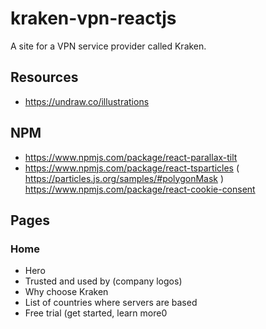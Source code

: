 # kraken-vpn-reactjs
 A site for a VPN service provider called Kraken.
 
## Resources
- https://undraw.co/illustrations

## NPM 
- https://www.npmjs.com/package/react-parallax-tilt
- https://www.npmjs.com/package/react-tsparticles (
   https://particles.js.org/samples/#polygonMask
)
https://www.npmjs.com/package/react-cookie-consent

## Pages
### Home
- Hero
- Trusted and used by (company logos)
- Why choose Kraken
- List of countries where servers are based
- Free trial (get started, learn more0
